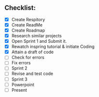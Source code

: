 Checklist:
---------
- [x] Create Respitory
- [x] Create ReadMe
- [x] Create Roadmap
- [x] Research similar projects
- [x] Open Sprint 1 and Submit it.
- [x] Rewatch inspring tutorial & initiate Coding
- [x] Attain a draft of code
- [ ] Check for errors
- [ ] Fix errors
- [ ] Sprint 2
- [ ] Revise and test code
- [ ] Sprint 3
- [ ] Powerpoint
- [ ] Present

